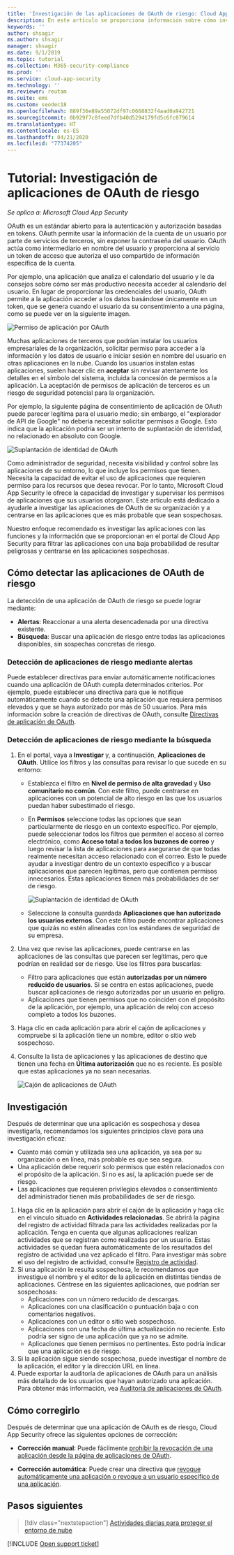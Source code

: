 ```yaml
---
title: 'Investigación de las aplicaciones de OAuth de riesgo: Cloud App Security | Microsoft Docs'
description: En este artículo se proporciona información sobre cómo investigar aplicaciones de OAuth de riesgo en Cloud App Security.
keywords: ''
author: shsagir
ms.author: shsagir
manager: shsagir
ms.date: 9/1/2019
ms.topic: tutorial
ms.collection: M365-security-compliance
ms.prod: ''
ms.service: cloud-app-security
ms.technology: ''
ms.reviewer: reutam
ms.suite: ems
ms.custom: seodec18
ms.openlocfilehash: 889f36e89a55072df97c0668832f4aad0a942721
ms.sourcegitcommit: 0b929f7c8feed7dfb40d5294179fd5c6fc079614
ms.translationtype: HT
ms.contentlocale: es-ES
ms.lasthandoff: 04/21/2020
ms.locfileid: "77374205"
---
```

# <a name="tutorial-investigate-risky-oauth-apps"></a>Tutorial: Investigación de aplicaciones de OAuth de riesgo

*Se aplica a: Microsoft Cloud App Security*

OAuth es un estándar abierto para la autenticación y autorización basadas en tokens. OAuth permite usar la información de la cuenta de un usuario por parte de servicios de terceros, sin exponer la contraseña del usuario. OAuth actúa como intermediario en nombre del usuario y proporciona al servicio un token de acceso que autoriza el uso compartido de información específica de la cuenta.

Por ejemplo, una aplicación que analiza el calendario del usuario y le da consejos sobre cómo ser más productivo necesita acceder al calendario del usuario. En lugar de proporcionar las credenciales del usuario, OAuth permite a la aplicación acceder a los datos basándose únicamente en un token, que se genera cuando el usuario da su consentimiento a una página, como se puede ver en la siguiente imagen.

![Permiso de aplicación por OAuth](media/oauth-permission.png)

Muchas aplicaciones de terceros que podrían instalar los usuarios empresariales de la organización, solicitar permiso para acceder a la información y los datos de usuario e iniciar sesión en nombre del usuario en otras aplicaciones en la nube. Cuando los usuarios instalan estas aplicaciones, suelen hacer clic en **aceptar** sin revisar atentamente los detalles en el símbolo del sistema, incluida la concesión de permisos a la aplicación. La aceptación de permisos de aplicación de terceros es un riesgo de seguridad potencial para la organización.

Por ejemplo, la siguiente página de consentimiento de aplicación de OAuth puede parecer legítima para el usuario medio; sin embargo, el "explorador de API de Google" no debería necesitar solicitar permisos a Google. Esto indica que la aplicación podría ser un intento de suplantación de identidad, no relacionado en absoluto con Google.

![Suplantación de identidad de OAuth](media/oauth-phishing.png)

Como administrador de seguridad, necesita visibilidad y control sobre las aplicaciones de su entorno, lo que incluye los permisos que tienen. Necesita la capacidad de evitar el uso de aplicaciones que requieren permiso para los recursos que desea revocar. Por lo tanto, Microsoft Cloud App Security le ofrece la capacidad de investigar y supervisar los permisos de aplicaciones que sus usuarios otorgaron. Este artículo está dedicado a ayudarle a investigar las aplicaciones de OAuth de su organización y a centrarse en las aplicaciones que es más probable que sean sospechosas.

Nuestro enfoque recomendado es investigar las aplicaciones con las funciones y la información que se proporcionan en el portal de Cloud App Security para filtrar las aplicaciones con una baja probabilidad de resultar peligrosas y centrarse en las aplicaciones sospechosas.

## <a name="how-to-detect-risky-oauth-apps"></a>Cómo detectar las aplicaciones de OAuth de riesgo

La detección de una aplicación de OAuth de riesgo se puede lograr mediante:

- **Alertas**: Reaccionar a una alerta desencadenada por una directiva existente.
- **Búsqueda**: Buscar una aplicación de riesgo entre todas las aplicaciones disponibles, sin sospechas concretas de riesgo.

### <a name="detect-risky-apps-using-alerts"></a>Detección de aplicaciones de riesgo mediante alertas

Puede establecer directivas para enviar automáticamente notificaciones cuando una aplicación de OAuth cumpla determinados criterios. Por ejemplo, puede establecer una directiva para que le notifique automáticamente cuando se detecte una aplicación que requiera permisos elevados y que se haya autorizado por más de 50 usuarios. Para más información sobre la creación de directivas de OAuth, consulte [Directivas de aplicación de OAuth](app-permission-policy.md).

### <a name="detect-risky-apps-by-hunting"></a>Detección de aplicaciones de riesgo mediante la búsqueda

1. En el portal, vaya a **Investigar** y, a continuación, **Aplicaciones de OAuth**. Utilice los filtros y las consultas para revisar lo que sucede en su entorno:

    - Establezca el filtro en **Nivel de permiso de alta gravedad** y **Uso comunitario no común**. Con este filtro, puede centrarse en aplicaciones con un potencial de alto riesgo en las que los usuarios puedan haber subestimado el riesgo.
    - En **Permisos** seleccione todas las opciones que sean particularmente de riesgo en un contexto específico. Por ejemplo, puede seleccionar todos los filtros que permiten el acceso al correo electrónico, como **Acceso total a todos los buzones de correo** y luego revisar la lista de aplicaciones para asegurarse de que todas realmente necesitan acceso relacionado con el correo. Esto le puede ayudar a investigar dentro de un contexto específico y a buscar aplicaciones que parecen legítimas, pero que contienen permisos innecesarios. Estas aplicaciones tienen más probabilidades de ser de riesgo.

        ![Suplantación de identidad de OAuth](media/oauth-filters.png)

    - Seleccione la consulta guardada **Aplicaciones que han autorizado los usuarios externos**. Con este filtro puede encontrar aplicaciones que quizás no estén alineadas con los estándares de seguridad de su empresa.
1. Una vez que revise las aplicaciones, puede centrarse en las aplicaciones de las consultas que parecen ser legítimas, pero que podrían en realidad ser de riesgo. Use los filtros para buscarlas:
    - Filtro para aplicaciones que están **autorizadas por un número reducido de usuarios**. Si se centra en estas aplicaciones, puede buscar aplicaciones de riesgo autorizadas por un usuario en peligro.
    - Aplicaciones que tienen permisos que no coinciden con el propósito de la aplicación, por ejemplo, una aplicación de reloj con acceso completo a todos los buzones.
1. Haga clic en cada aplicación para abrir el cajón de aplicaciones y compruebe si la aplicación tiene un nombre, editor o sitio web sospechoso.
1. Consulte la lista de aplicaciones y las aplicaciones de destino que tienen una fecha en **Última autorización** que no es reciente. Es posible que estas aplicaciones ya no sean necesarias.

    ![Cajón de aplicaciones de OAuth](media/oauth-drawer.png)

## <a name="how-to-investigate"></a>Investigación

Después de determinar que una aplicación es sospechosa y desea investigarla, recomendamos los siguientes principios clave para una investigación eficaz:

- Cuanto más común y utilizada sea una aplicación, ya sea por su organización o en línea, más probable es que sea segura.
- Una aplicación debe requerir solo permisos que estén relacionados con el propósito de la aplicación. Si no es así, la aplicación puede ser de riesgo.
- Las aplicaciones que requieren privilegios elevados o consentimiento del administrador tienen más probabilidades de ser de riesgo.

1. Haga clic en la aplicación para abrir el cajón de la aplicación y haga clic en el vínculo situado en **Actividades relacionadas**. Se abrirá la página del registro de actividad filtrada para las actividades realizadas por la aplicación. Tenga en cuenta que algunas aplicaciones realizan actividades que se registran como realizadas por un usuario. Estas actividades se quedan fuera automáticamente de los resultados del registro de actividad una vez aplicado el filtro. Para investigar más sobre el uso del registro de actividad, consulte [Registro de actividad](activity-filters.md).
1. Si una aplicación le resulta sospechosa, le recomendamos que investigue el nombre y el editor de la aplicación en distintas tiendas de aplicaciones. Céntrese en las siguientes aplicaciones, que podrían ser sospechosas:
    - Aplicaciones con un número reducido de descargas.
    - Aplicaciones con una clasificación o puntuación baja o con comentarios negativos.
    - Aplicaciones con un editor o sitio web sospechoso.
    - Aplicaciones con una fecha de última actualización no reciente. Esto podría ser signo de una aplicación que ya no se admite.
    - Aplicaciones que tienen permisos no pertinentes. Esto podría indicar que una aplicación es de riesgo.
1. Si la aplicación sigue siendo sospechosa, puede investigar el nombre de la aplicación, el editor y la dirección URL en línea.
1. Puede exportar la auditoría de aplicaciones de OAuth para un análisis más detallado de los usuarios que hayan autorizado una aplicación. Para obtener más información, vea [Auditoría de aplicaciones de OAuth](manage-app-permissions.md#oauth-app-auditing).

## <a name="how-to-remediate"></a>Cómo corregirlo

Después de determinar que una aplicación de OAuth es de riesgo, Cloud App Security ofrece las siguientes opciones de corrección:

- **Corrección manual**: Puede fácilmente [prohibir la revocación de una aplicación desde la página de aplicaciones de OAuth](manage-app-permissions.md#ban-or-approve-an-app).

- **Corrección automática**: Puede crear una directiva que [revoque automáticamente una aplicación o revoque a un usuario específico de una aplicación](app-permission-policy.md).

## <a name="next-steps"></a>Pasos siguientes

> [!div class="nextstepaction"]
> [Actividades diarias para proteger el entorno de nube](daily-activities-to-protect-your-cloud-environment.md)

[!INCLUDE [Open support ticket](includes/support.md)]
